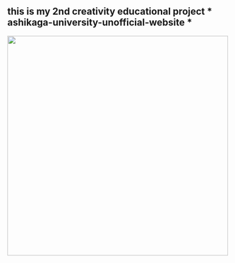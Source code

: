 ## this is my 2nd creativity educational project  * ashikaga-university-unofficial-website *

<img src="execution result .gif" width="500px">
